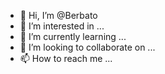 - 👋 Hi, I’m @Berbato
- 👀 I’m interested in ...
- 🌱 I’m currently learning ...
- 💞️ I’m looking to collaborate on ...
- 📫 How to reach me ...

<!---
Berbato/Berbato is a ✨ special ✨ repository because its `README.md` (this file) appears on your GitHub profile.
You can click the Preview link to take a look at your changes.
--->
